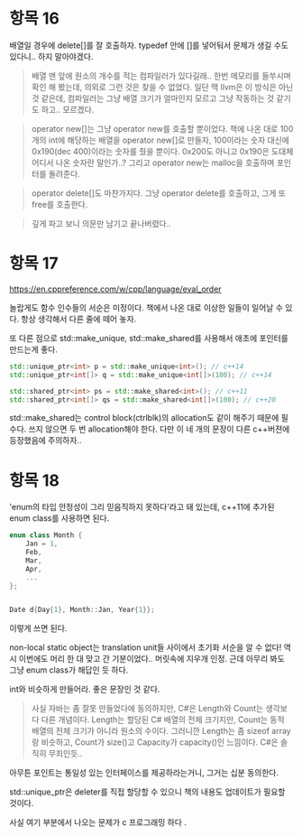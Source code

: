 # 항목 16

배열일 경우에 delete[]를 잘 호출하자.
typedef 안에 []를 넣어둬서 문제가 생길 수도 있다니.. 하지 말아야겠다.

> 배열 맨 앞에 원소의 개수를 적는 컴파일러가 있다길래.. 한번 메모리를 들쑤시며 확인 해 봤는데, 의외로 그런 것은 찾을 수 없었다. 일단 맥 llvm은 이 방식은 아닌 것 같은데, 컴파일러는 그냥 배열 크기가 얼마인지 모르고 그냥 작동하는 것 같기도 하고.. 모르겠다.

> operator new[]는 그냥 operator new를 호출할 뿐이었다. 책에 나온 대로 100개의 int에 해당하는 배열을 operator new[]로 만들자, 100이라는 숫자 대신에 0x190(dec 400)이라는 숫자를 줬을 뿐이다. 0x200도 아니고 0x190은 도대체 어디서 나온 숫자란 말인가..? 그리고 operator new는 malloc을 호출하며 포인터를 돌려준다.

> operator delete[]도 마찬가지다. 그냥 operator delete를 호출하고, 그게 또 free를 호출한다.

> 깊게 파고 보니 의문만 남기고 끝나버렸다..

# 항목 17

https://en.cppreference.com/w/cpp/language/eval_order

놀랍게도 함수 인수들의 서순은 미정이다. 책에서 나온 대로 이상한 일들이 일어날 수 있다. 항상 생각해서 다른 줄에 떼어 놓자.

또 다른 점으로 std::make_unique, std::make_shared를 사용해서 애초에 포인터를 만드는게 좋다.

```cpp
std::unique_ptr<int> p = std::make_unique<int>(); // c++14
std::unique_ptr<int[]> q = std::make_unique<int[]>(100); // c++14

std::shared_ptr<int> ps = std::make_shared<int>(); // c++11
std::shared_ptr<int[]> qs = std::make_shared<int[]>(100); // c++20
```

std::make_shared는 control block(ctrlblk)의 allocation도 같이 해주기 때문에 필수다. 쓰지 않으면 두 번 allocation해야 한다. 다만 이 네 개의 문장이 다른 c++버젼에 등장했음에 주의하자..

# 항목 18

'enum의 타입 안정성이 그리 믿음직하지 못하다'라고 돼 있는데, c++11에 추가된 enum class를 사용하면 된다.

```cpp
enum class Month {
    Jan = 1,
    Feb,
    Mar,
    Apr,
    ...
};


Date d{Day{1}, Month::Jan, Year{1}};
```

이렇게 쓰면 된다.

non-local static object는 translation unit들 사이에서 초기화 서순을 알 수 없다! 역시 이번에도 머리 한 대 맞고 간 기분이었다.. 머릿속에 지우개 인정.
근데 아무리 봐도 그냥 enum class가 해답인 듯 하다.

int와 비슷하게 만들어라. 좋은 문장인 것 같다.

> 사실 자바는 좀 잘못 만들었다에 동의하지만, C#은 Length와 Count는 생각보다 다른 개념이다.
Length는 할당된 C# 배열의 전체 크기지만, Count는 동적 배열의 전체 크기가 아니라 원소의 수이다.
그러니깐 Length는 좀 sizeof array랑 비슷하고, Count가 size()고 Capacity가 capacity()인 느낌이다.
C#은 솔직히 무죄인듯..

아무튼 포인트는 통일성 있는 인터페이스를 제공하라는거니, 그거는 십분 동의한다.


std::unique_ptr은 deleter를 직접 할당할 수 있으니 책의 내용도 업데이트가 필요할 것이다.

사실 여기 부분에서 나오는 문제가 c 프로그래밍 하다 .
